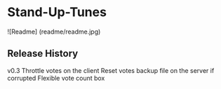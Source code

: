 Stand-Up-Tunes
==============

![Readme]
(readme/readme.jpg)

Release History
---------------

v0.3
Throttle votes on the client
Reset votes backup file on the server if corrupted
Flexible vote count box